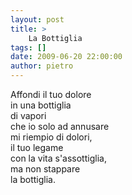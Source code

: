 ```yaml
---
layout: post
title: >
    La Bottiglia
tags: []
date: 2009-06-20 22:00:00
author: pietro
---
```

Affondi il tuo dolore<br/>in una bottiglia<br/>di vapori<br/>che io solo ad annusare<br/>mi riempio di dolori,<br/>il tuo legame<br/>con la vita s'assottiglia,<br/>ma non stappare<br/>la bottiglia.
